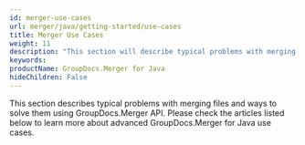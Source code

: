 ```yaml
---
id: merger-use-cases
url: merger/java/getting-started/use-cases
title: Merger Use Cases
weight: 11
description: "This section will describe typical problems with merging files and ways to solve them using GroupDocs.Merger for Java library"
keywords: 
productName: GroupDocs.Merger for Java
hideChildren: False
---
```


This section describes typical problems with merging files and ways to solve them using GroupDocs.Merger API. Please check the articles listed below to learn more about advanced GroupDocs.Merger for Java use cases.